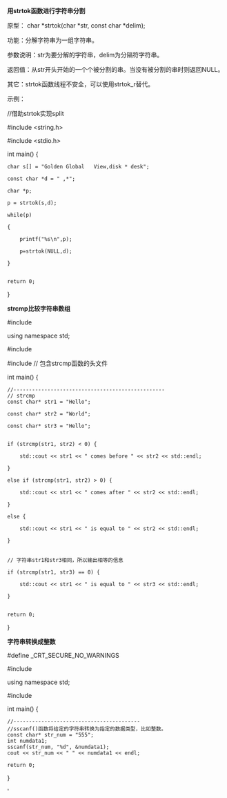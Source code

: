 
**用strtok函数进行字符串分割**

原型： char *strtok(char *str, const char *delim);

功能：分解字符串为一组字符串。

参数说明：str为要分解的字符串，delim为分隔符字符串。

返回值：从str开头开始的一个个被分割的串。当没有被分割的串时则返回NULL。

其它：strtok函数线程不安全，可以使用strtok_r替代。

示例：

//借助strtok实现split

#include <string.h>

#include <stdio.h>
 
int main()
{

    char s[] = "Golden Global   View,disk * desk";
    
    const char *d = " ,*";
    
    char *p;
    
    p = strtok(s,d);
    
    while(p)
    
    {
    
        printf("%s\n",p);
        
        p=strtok(NULL,d);
        
    }
    
 
    return 0;
    
}




**strcmp比较字符串数组**


#include <iostream>

using namespace std;

#include <iostream>

#include <cstring> // 包含strcmp函数的头文件


int main() {

    //-------------------------------------------------
    // strcmp
    const char* str1 = "Hello";
    
    const char* str2 = "World";
    
    const char* str3 = "Hello";
    

    if (strcmp(str1, str2) < 0) {
    
        std::cout << str1 << " comes before " << str2 << std::endl;
        
    }
    
    else if (strcmp(str1, str2) > 0) {
    
        std::cout << str1 << " comes after " << str2 << std::endl;
        
    }
    
    else {
    
        std::cout << str1 << " is equal to " << str2 << std::endl;
        
    }
    

    // 字符串str1和str3相同，所以输出相等的信息
    
    if (strcmp(str1, str3) == 0) {
    
        std::cout << str1 << " is equal to " << str3 << std::endl;
        
    }
    

    return 0;
}





**字符串转换成整数**

#define _CRT_SECURE_NO_WARNINGS

#include <iostream>

using namespace std;


#include <iostream>



int main() {



    //-----------------------------------------
    //sscanf()函数将给定的字符串转换为指定的数据类型，比如整数。
    const char* str_num = "555";
    int numdata1;
    sscanf(str_num, "%d", &numdata1);
    cout << str_num << " " << numdata1 << endl;

    return 0;
}











'
